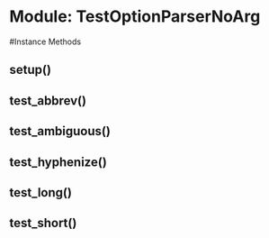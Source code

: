 # Module: TestOptionParserNoArg
    




#Instance Methods
## setup() [](#method-i-setup)

## test_abbrev() [](#method-i-test_abbrev)

## test_ambiguous() [](#method-i-test_ambiguous)

## test_hyphenize() [](#method-i-test_hyphenize)

## test_long() [](#method-i-test_long)

## test_short() [](#method-i-test_short)

